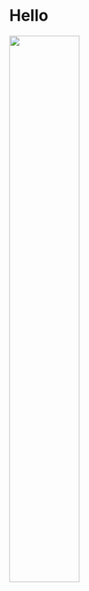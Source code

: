 <div id="header" align="space-between">
  <div>
    <h1>Hello</h1>
  </div>
  <img src="https://media.giphy.com/media/qgQUggAC3Pfv687qPC/giphy.gif" width="50%"/>
</div>
